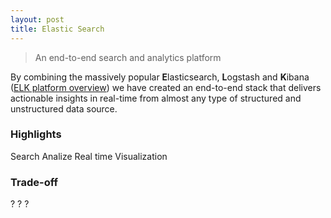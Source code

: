 ```yaml
---
layout: post
title: Elastic Search
---
```


> An end-to-end search and analytics platform

By combining the massively popular **E**lasticsearch, **L**ogstash and **K**ibana (<a target="_blenk" href="http://www.elasticsearch.org/overview/">ELK platform overview</a>) we have created an end-to-end stack that delivers actionable insights in real-time from almost any type of structured and unstructured data source. 

### Highlights

<span class="label label-primary">Search</span>
<span class="label label-primary">Analize</span>
<span class="label label-primary">Real time</span>
<span class="label label-primary">Visualization</span>

### Trade-off
<span class="label label-success">?</span>
<span class="label label-warning">?</span>
<span class="label label-danger">?</span>



